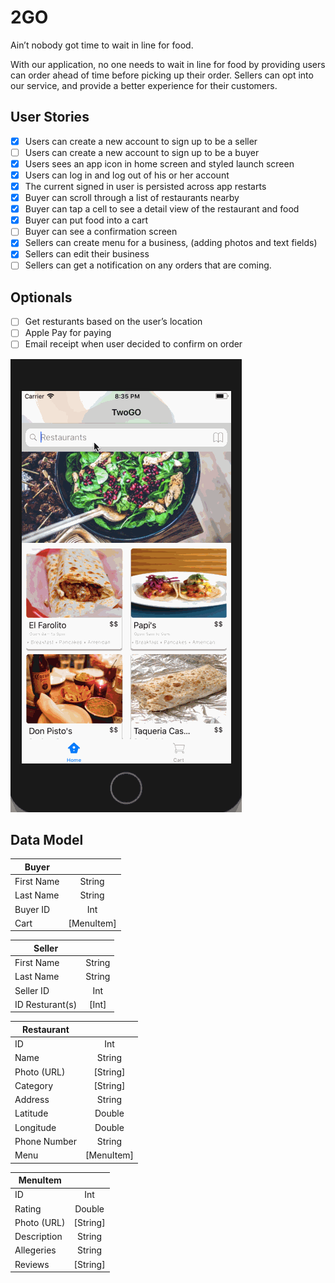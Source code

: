 # 2GO

Ain’t nobody got time to wait in line for food.

With our application, no one needs to wait in line for food by providing users can order ahead of time before picking up their order. Sellers can opt into our service, and provide a better experience for their customers.

## User Stories

- [x] Users can create a new account to sign up to be a seller
- [ ] Users can create a new account to sign up to be a buyer
- [x] Users sees an app icon in home screen and styled launch screen
- [x] Users can log in and log out of his or her account
- [x] The current signed in user is persisted across app restarts
- [x] Buyer can scroll through a list of restaurants nearby
- [x] Buyer can tap a cell to see a detail view of the restaurant and food
- [x] Buyer can put food into a cart
- [ ] Buyer can see a confirmation screen
- [x] Sellers can create menu for a business, (adding photos and text fields)
- [x] Sellers can edit their business
- [ ] Sellers can get a notification on any orders that are coming.

## Optionals

- [ ] Get resturants based on the user’s location
- [ ] Apple Pay for paying
- [ ] Email receipt when user decided to confirm on order

![](https://github.com/Aint-Nobody-Got-Time-For-That/2GO/blob/patkhai/2GO3.gif)

## Data Model

| Buyer            |               |
| -----------------|:-------------:|
| First Name       | String        |
| Last Name        | String        |
| Buyer ID         | Int           |
| Cart             | [MenuItem]    |

| Seller           |               |
| -----------------|:-------------:|
| First Name       | String        |
| Last Name        | String        |
| Seller ID        | Int           |
| ID Resturant(s)  | [Int]         |

| Restaurant       |               |
| -----------------|:-------------:|
| ID               | Int           |
| Name             | String        |
| Photo (URL)      | [String]      |
| Category         | [String]      |
| Address          | String        |
| Latitude         | Double        |
| Longitude        | Double        |
| Phone Number     | String        |
| Menu             | [MenuItem]    |

| MenuItem         |               |
| -----------------|:-------------:|
| ID               | Int           |
| Rating           | Double        |
| Photo (URL)      | [String]      |
| Description      | String        |
| Allegeries       | String        |
| Reviews          | [String]      |
